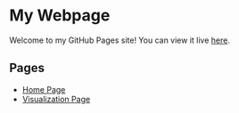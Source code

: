 # My Webpage

Welcome to my GitHub Pages site! You can view it live [here](https://dannyvo15.github.io/my-webpage/myViz.html).

## Pages
- [Home Page](https://dannyvo15.github.io/my-webpage/)
- [Visualization Page](https://dannyvo15.github.io/my-webpage/myViz.html)
